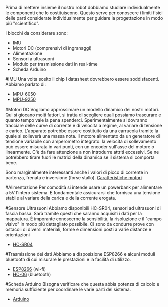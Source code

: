 Prima di mettere insieme il nostro robot dobbiamo studiare individualmente le componenti che lo costituiscono.
Questo serve per conoscere i limiti fisici delle parti considerate individualmente per guidare la progettazione in modo più "scientifico".

I blocchi da considerare sono:

- IMU
- Motori DC (comprensivi di ingranaggi)
- Alimentazione
- Sensori a ultrasuoni
- Modulo per trasmissione dati in real-time
- Scheda Arduino

#IMU
Una volta scelto il chip I datasheet dovrebbero essere soddisfacenti.
Abbiamo parlato di:
- MPU-6050
- [MPU-9250](https://www.invensense.com/wp-content/uploads/2015/02/PS-MPU-9250A-01-v1.1.pdf)

#Motori DC
Vogliamo approssimare un modello dinamico dei nostri motori.
Qui si giocano molti fattori, si tratta di scegliere quali possiamo trascurare e quanto tempo vale la pena spenderci.
Sperimentalmente si dovranno tracciare delle curve di corrente e di velocità a regime, al variare di tensione e carico.
L'apparato potrebbe essere costituito da una carrucola tramite la quale si solleverà una massa nota.
Il motore alimentato da un generatore di tensione variabile con amperometro integrato.
la velocità di sollevamento può essere misurata in vari punti, con un encoder sull'asse del motore o linearmente.
C'è da fare attenzione a non introdurre attriti eccessivi.
Se ne potrebbero tirare fuori le matrici della dinamica se il sistema si comporta bene.

Sono marginalmente interessanti anche i valori di picco di corrente in partenza, frenata e inversione (forse stallo).
[Caratteristiche motori](http://hobbycomponents.com/motors-and-servos/124-smart-car-wheel-robot-plastic-dc-3v-6v-drive-gear-motor-with-tire)

#Alimentazione
Per comodità si intende usare un powerbank per alimentare a 5V l'intero sistema.
È fondamentale assicurarsi che fornisca una tensione stabile al variare della carica e della corrente erogata.

#Sensore Ultrasuoni
Abbiamo disponibili HC-SR04, sensori ad ultrasuoni di fascia bassa.
Sarà tramite questi che saranno acquisiti i dati per la mappatura.
É imporante conoscerne la sensibilità, la risoluzione e il "campo visivo" in modo più dettagliato possibile.
Ci sono da condurre prove con ostacoli di diversi materiali, forme e dimensioni posti a varie distanze e orientazioni
- [HC-SR04](http://www.micropik.com/PDF/HCSR04.pdf)

#Trasmissione dei dati
Abbiamo a disposizione ESP8266 e alcuni moduli bluetooth di cui misurare le prestazioni e la facilità di utilizzo.
- [ESP8266](http://download.arduino.org/products/UNOWIFI/0A-ESP8266-Datasheet-EN-v4.3.pdf) (wi-fi) 
- [HC-06](https://www.olimex.com/Products/Components/RF/BLUETOOTH-SERIAL-HC-06/resources/hc06.pdf) (bluetooth) 

#Scheda Arduino
Bisogna verificare che questa abbia potenza di calcolo e memoria sufficiente per coordinare le varie parti del sistema.
- [Arduino](http://uk.rs-online.com/webdocs/0e8b/0900766b80e8ba21.pdf)

